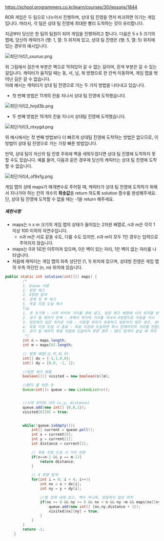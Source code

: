 
https://school.programmers.co.kr/learn/courses/30/lessons/1844

ROR 게임은 두 팀으로 나누어서 진행하며, 상대 팀 진영을 먼저 파괴하면 이기는 게임입니다. 따라서, 각 팀은 상대 팀 진영에 최대한 빨리 도착하는 것이 유리합니다.

지금부터 당신은 한 팀의 팀원이 되어 게임을 진행하려고 합니다. 다음은 5 x 5 크기의 맵에, 당신의 캐릭터가 (행: 1, 열: 1) 위치에 있고, 상대 팀 진영은 (행: 5, 열: 5) 위치에 있는 경우의 예시입니다.

![최단거리1_sxuruo.png](https://grepp-programmers.s3.ap-northeast-2.amazonaws.com/files/production/dc3a1b49-13d3-4047-b6f8-6cc40b2702a7/%E1%84%8E%E1%85%AC%E1%84%83%E1%85%A1%E1%86%AB%E1%84%80%E1%85%A5%E1%84%85%E1%85%B51_sxuruo.png)

위 그림에서 검은색 부분은 벽으로 막혀있어 갈 수 없는 길이며, 흰색 부분은 갈 수 있는 길입니다. 캐릭터가 움직일 때는 동, 서, 남, 북 방향으로 한 칸씩 이동하며, 게임 맵을 벗어난 길은 갈 수 없습니다.  
아래 예시는 캐릭터가 상대 팀 진영으로 가는 두 가지 방법을 나타내고 있습니다.

- 첫 번째 방법은 11개의 칸을 지나서 상대 팀 진영에 도착했습니다.

![최단거리2_hnjd3b.png](https://grepp-programmers.s3.ap-northeast-2.amazonaws.com/files/production/9d909e5a-ca95-4088-9df9-d84cb804b2b0/%E1%84%8E%E1%85%AC%E1%84%83%E1%85%A1%E1%86%AB%E1%84%80%E1%85%A5%E1%84%85%E1%85%B52_hnjd3b.png)

- 두 번째 방법은 15개의 칸을 지나서 상대팀 진영에 도착했습니다.

![최단거리3_ntxygd.png](https://grepp-programmers.s3.ap-northeast-2.amazonaws.com/files/production/4b7cd629-a3c2-4e02-b748-a707211131de/%E1%84%8E%E1%85%AC%E1%84%83%E1%85%A1%E1%86%AB%E1%84%80%E1%85%A5%E1%84%85%E1%85%B53_ntxygd.png)

위 예시에서는 첫 번째 방법보다 더 빠르게 상대팀 진영에 도착하는 방법은 없으므로, 이 방법이 상대 팀 진영으로 가는 가장 빠른 방법입니다.

만약, 상대 팀이 자신의 팀 진영 주위에 벽을 세워두었다면 상대 팀 진영에 도착하지 못할 수도 있습니다. 예를 들어, 다음과 같은 경우에 당신의 캐릭터는 상대 팀 진영에 도착할 수 없습니다.

![최단거리4_of9xfg.png](https://grepp-programmers.s3.ap-northeast-2.amazonaws.com/files/production/d963b4bd-12e5-45da-9ca7-549e453d58a9/%E1%84%8E%E1%85%AC%E1%84%83%E1%85%A1%E1%86%AB%E1%84%80%E1%85%A5%E1%84%85%E1%85%B54_of9xfg.png)

게임 맵의 상태 maps가 매개변수로 주어질 때, 캐릭터가 상대 팀 진영에 도착하기 위해서 지나가야 하는 칸의 개수의 **최솟값**을 return 하도록 solution 함수를 완성해주세요. 단, 상대 팀 진영에 도착할 수 없을 때는 -1을 return 해주세요.

##### 제한사항

- maps는 n x m 크기의 게임 맵의 상태가 들어있는 2차원 배열로, n과 m은 각각 1 이상 100 이하의 자연수입니다.
    - n과 m은 서로 같을 수도, 다를 수도 있지만, n과 m이 모두 1인 경우는 입력으로 주어지지 않습니다.
- maps는 0과 1로만 이루어져 있으며, 0은 벽이 있는 자리, 1은 벽이 없는 자리를 나타냅니다.
- 처음에 캐릭터는 게임 맵의 좌측 상단인 (1, 1) 위치에 있으며, 상대방 진영은 게임 맵의 우측 하단인 (n, m) 위치에 있습니다.

```java
public static int solution(int[][] maps) {
        /*
        1. Queue 사용
        2. 방문 체크
        3. 4방향 탐색
        4. 경계 및 벽 체크
        5. 목표 지점 도달 체크
        Tip
        1. 큐 초기화 : 시작 위치와 거리를 큐에 넣고, 방문 체크 배열에 시작 위치를 방문한 것으로 표시
        2. 큐가 빌 때까지 반복 : 큐에서 위치와 거리를 꺼내서 4방향으로 이동을 지시
        3. 방문하지 않은 위치로 이동 : 이동할 위치가 유효하고 방문하지 않은 경우, 큐에 새로운 위치와 거리를 넣고 방문 체크를 함.
        4. 목표 지점 도달 시 종료 : 목표 지점에 도달하면 즉시 현재까지의 거리를 반환함.
        5. 큐가 빌 때까지 목표 지점에 도달하지 못한 경우 : BFS 탐색이 끝날 때 까지 목표 지점에 도달하지 못하면 -1 을 반환함.
         */
        int n = maps.length;
        int m = maps[0].length;

        // 방향 배열(상,하,좌,우)
        int[] dx = {-1,1,0,0};
        int[] dy = {0,0, -1, 1};

        //방문 체크 배열
        boolean[][] visited = new boolean[n][m];

        //BFS 를 위한 큐
        Queue<int[]> queue = new LinkedList<>();


        //시작 위치와 거리 (x,y, distance)
        queue.add(new int[] {0,0,1});
        visited[0][0] = true;

  
        while(!queue.isEmpty()){
            int[] current = queue.poll();
            int x = current[0];
            int y = current[1];
            int distance = current[2];

            // 목표 지점 도달 시 거리 반환
            if(x==n-1 && y == m-1){
                return distance;
            }

            // 4 방향 탐색
            for(int i = 0; i < 4; i++){
                int nx = x + dx[i];
                int ny = y + dy[i];

                //맵 경계 내에 있고, 벽이 아니며, 방문하지 않은 위치
                if(nx >= 0 && ny >= 0 && nx < n && ny <m && maps[nx][ny] == 1 && !visited[nx][ny]){
                    queue.add(new int[] {nx,ny,distance + 1});
                    visited[nx][ny] = true;
                }
            }
        }
        return -1;
    }
```
